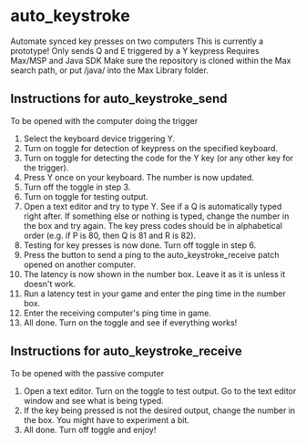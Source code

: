 # auto_keystroke
 Automate synced key presses on two computers
 This is currently a prototype! Only sends Q and E triggered by a Y keypress
 Requires Max/MSP and Java SDK
 Make sure the repository is cloned within the Max search path, or put /java/ into the Max Library folder.
 
## Instructions for auto_keystroke_send
 To be opened with the computer doing the trigger
 1. Select the keyboard device triggering Y.
 2. Turn on toggle for detection of keypress on the specified keyboard.
 3. Turn on toggle for detecting the code for the Y key (or any other key for the trigger).
 4. Press Y once on your keyboard. The number is now updated.
 5. Turn off the toggle in step 3.
 6. Turn on toggle for testing output.
 7. Open a text editor and try to type Y. See if a Q is automatically typed right after. If something else or nothing is typed, change the number in the box and try again. The key press codes should be in alphabetical order (e.g. if P is 80, then Q is 81 and R is 82).
 8. Testing for key presses is now done. Turn off toggle in step 6.
 9. Press the button to send a ping to the auto_keystroke_receive patch opened on another computer.
 10. The latency is now shown in the number box. Leave it as it is unless it doesn't work.
 11. Run a latency test in your game and enter the ping time in the number box.
 12. Enter the receiving computer's ping time in game.
 13. All done. Turn on the toggle and see if everything works!
 
## Instructions for auto_keystroke_receive
 To be opened with the passive computer 
 1. Open a text editor. Turn on the toggle to test output. Go to the text editor window and see what is being typed.
 2. If the key being pressed is not the desired output, change the number in the box. You might have to experiment a bit.
 3. All done. Turn off toggle and enjoy!
